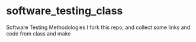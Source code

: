# software_testing_class
Software Testing Methodologies
I fork this repo, and collect some links and code from class and make